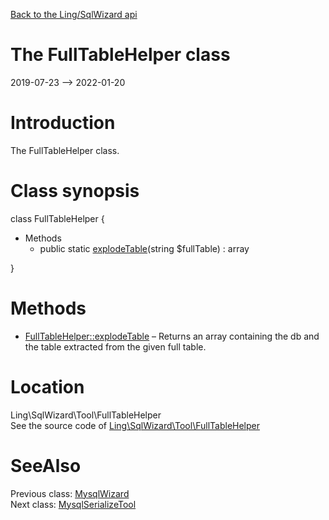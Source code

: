 [Back to the Ling/SqlWizard api](https://github.com/lingtalfi/SqlWizard/blob/master/doc/api/Ling/SqlWizard.md)



The FullTableHelper class
================
2019-07-23 --> 2022-01-20






Introduction
============

The FullTableHelper class.



Class synopsis
==============


class <span class="pl-k">FullTableHelper</span>  {

- Methods
    - public static [explodeTable](https://github.com/lingtalfi/SqlWizard/blob/master/doc/api/Ling/SqlWizard/Tool/FullTableHelper/explodeTable.md)(string $fullTable) : array

}






Methods
==============

- [FullTableHelper::explodeTable](https://github.com/lingtalfi/SqlWizard/blob/master/doc/api/Ling/SqlWizard/Tool/FullTableHelper/explodeTable.md) &ndash; Returns an array containing the db and the table extracted from the given full table.





Location
=============
Ling\SqlWizard\Tool\FullTableHelper<br>
See the source code of [Ling\SqlWizard\Tool\FullTableHelper](https://github.com/lingtalfi/SqlWizard/blob/master/Tool/FullTableHelper.php)



SeeAlso
==============
Previous class: [MysqlWizard](https://github.com/lingtalfi/SqlWizard/blob/master/doc/api/Ling/SqlWizard/MysqlWizard.md)<br>Next class: [MysqlSerializeTool](https://github.com/lingtalfi/SqlWizard/blob/master/doc/api/Ling/SqlWizard/Tool/MysqlSerializeTool.md)<br>
